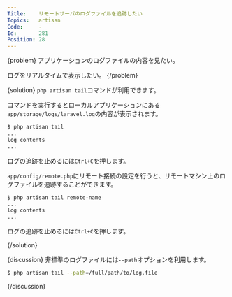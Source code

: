 ```yaml
---
Title:    リモートサーバのログファイルを追跡したい
Topics:   artisan
Code:     -
Id:       281
Position: 28
---
```


{problem}
アプリケーションのログファイルの内容を見たい。

ログをリアルタイムで表示したい。
{/problem}

{solution}
`php artisan tail`コマンドが利用できます。

コマンドを実行するとローカルアプリケーションにある`app/storage/logs/laravel.log`の内容が表示されます。

```bash
$ php artisan tail
...
log contents
...
```

ログの追跡を止めるには`Ctrl+C`を押します。

`app/config/remote.php`にリモート接続の設定を行うと、リモートマシン上のログファイルを追跡することができます。

```bash
$ php artisan tail remote-name
...
log contents
...
```

ログの追跡を止めるには`Ctrl+C`を押します。

{/solution}

{discussion}
非標準のログファイルには`--path`オプションを利用します。

```bash
$ php artisan tail --path=/full/path/to/log.file
```
{/discussion}
